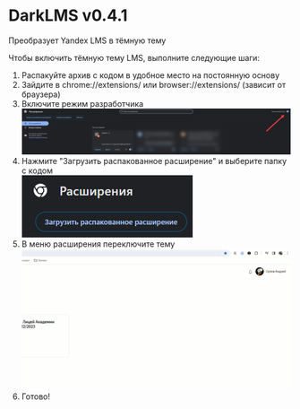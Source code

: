 # DarkLMS v0.4.1
Преобразует Yandex LMS в тёмную тему

Чтобы включить тёмную тему LMS, выполните следующие шаги:

1. Распакуйте архив с кодом в удобное место на постоянную основу
2. Зайдите в chrome://extensions/ или browser://extensions/ (зависит от браузера)
3. Включите режим разработчика <br> ![alt](screenshots/2024-01-25_21-07-04.png)
4. Нажмите "Загрузить распакованное расширение" и выберите папку с кодом <br> ![alt](screenshots/2024-01-25_21-07-32.png)
5. В меню расширения переключите тему <br> ![alt](screenshots/2024-01-26_14-22-59.gif)
6. Готово!

